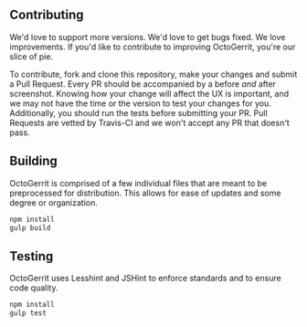 ## Contributing

We'd love to support more versions. We'd love to get bugs fixed. We love improvements.
If you'd like to contribute to improving OctoGerrit, you're our slice of pie.

To contribute, fork and clone this repository, make your changes and submit a
Pull Request. Every PR should be accompanied by a before *and* after screenshot.
Knowing how your change will affect the UX is important, and we may not have the time
or the version to test your changes for you. Additionally, you should run the tests
before submitting your PR. Pull Requests are vetted by Travis-CI and we won't accept
any PR that doesn't pass.

## Building

OctoGerrit is comprised of a few individual files that are meant to be preprocessed
for distribution. This allows for ease of updates and some degree or organization.

```bash
npm install
gulp build
```

## Testing

OctoGerrit uses Lesshint and JSHint to enforce standards and to ensure code quality.

```bash
npm install
gulp test
```
